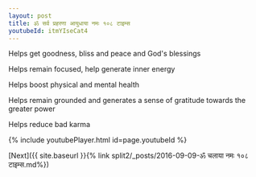 ```yaml
---
layout: post
title: ॐ सर्व प्रहरणा आयुधाया नमः १०८ टाइम्स
youtubeId: itmYIseCat4
---
```

 
 
Helps get goodness, bliss and peace and God's blessings
 
Helps remain focused, help generate inner energy 
 
Helps boost physical and mental health 
 
Helps remain grounded and generates a sense of gratitude towards the greater power 
 
Helps reduce bad karma
 
 
 
 


{% include youtubePlayer.html id=page.youtubeId %}
 
[Next]({{ site.baseurl }}{% link  split2/_posts/2016-09-09-ॐ चलाया नमः १०८ टाइम्स.md%})
 
